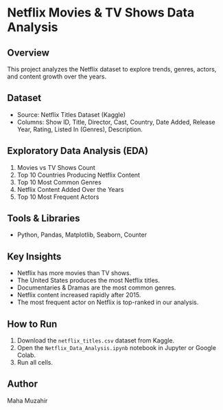 # Netflix Movies & TV Shows Data Analysis

## Overview
This project analyzes the Netflix dataset to explore trends, genres, actors, and content growth over the years.

## Dataset
- Source: Netflix Titles Dataset (Kaggle)
- Columns: Show ID, Title, Director, Cast, Country, Date Added, Release Year, Rating, Listed In (Genres), Description.

## Exploratory Data Analysis (EDA)
1. Movies vs TV Shows Count  
2. Top 10 Countries Producing Netflix Content  
3. Top 10 Most Common Genres  
4. Netflix Content Added Over the Years  
5. Top 10 Most Frequent Actors

## Tools & Libraries
- Python, Pandas, Matplotlib, Seaborn, Counter

## Key Insights
- Netflix has more movies than TV shows.
- The United States produces the most Netflix titles.
- Documentaries & Dramas are the most common genres.
- Netflix content increased rapidly after 2015.
- The most frequent actor on Netflix is top-ranked in our analysis.

## How to Run
1. Download the `netflix_titles.csv` dataset from Kaggle.
2. Open the `Netflix_Data_Analysis.ipynb` notebook in Jupyter or Google Colab.
3. Run all cells.

## Author
   Maha Muzahir
